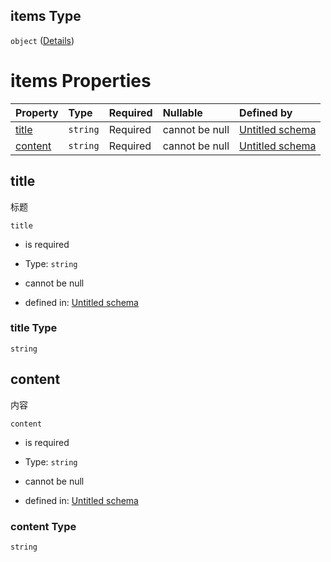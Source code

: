 ## items Type

`object` ([Details](definition-patternproperties--properties-extras-items.md))

# items Properties

| Property            | Type     | Required | Nullable       | Defined by                                                                                                                                                                    |
| :------------------ | :------- | :------- | :------------- | :---------------------------------------------------------------------------------------------------------------------------------------------------------------------------- |
| [title](#title)     | `string` | Required | cannot be null | [Untitled schema](definition-patternproperties--properties-extras-items-properties-title.md "undefined#/patternProperties/^.*$/properties/extras/items/properties/title")     |
| [content](#content) | `string` | Required | cannot be null | [Untitled schema](definition-patternproperties--properties-extras-items-properties-content.md "undefined#/patternProperties/^.*$/properties/extras/items/properties/content") |

## title

标题

`title`

*   is required

*   Type: `string`

*   cannot be null

*   defined in: [Untitled schema](definition-patternproperties--properties-extras-items-properties-title.md "undefined#/patternProperties/^.*$/properties/extras/items/properties/title")

### title Type

`string`

## content

内容

`content`

*   is required

*   Type: `string`

*   cannot be null

*   defined in: [Untitled schema](definition-patternproperties--properties-extras-items-properties-content.md "undefined#/patternProperties/^.*$/properties/extras/items/properties/content")

### content Type

`string`
